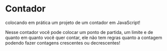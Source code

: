 # Contador
 colocando em prática um projeto de um contador em JavaScript!

Nesse contador você pode colocar um ponto de partida, um limite 
e de quanto em quanto você quer contar, ele não tem regras quanto a contagem
podendo fazer contagens crescentes ou decrescentes!
